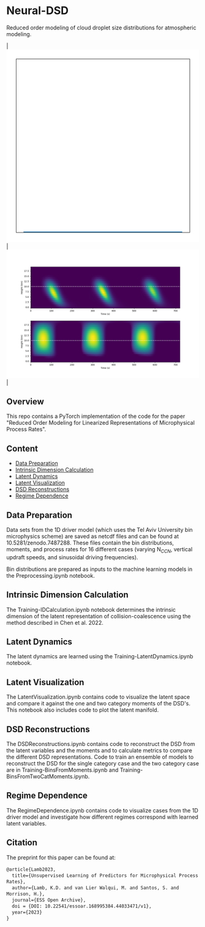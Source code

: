 # Neural-DSD
Reduced order modeling of cloud droplet size distributions for atmospheric modeling.

|![](https://github.com/kdlamb/neural-dsd/blob/main/Figures/1dCloudEvol_bindists.gif)|![](https://github.com/kdlamb/neural-dsd/blob/main/Figures/1dCloudEvol.gif)|

## Overview
This repo contains a PyTorch implementation of the code for the paper "Reduced Order Modeling for Linearized Representations of Microphysical Process Rates".


## Content
- [Data Preparation](#data-preparation)
- [Intrinsic Dimension Calculation](#id-calculation)
- [Latent Dynamics](#latent-dynamics)
- [Latent Visualization](#latent-visualization)
- [DSD Reconstructions](#dsd-reconstruction)
- [Regime Dependence](#regime-dependence)
  
## Data Preparation

Data sets from the 1D driver model (which uses the Tel Aviv University bin microphysics scheme) are saved as netcdf files and can be found at 10.5281/zenodo.7487288. These files contain the bin distributions, moments, and process rates for 16 different cases (varying N$_{CCN}$, vertical updraft speeds, and sinusoidal driving frequencies).

Bin distributions are prepared as inputs to the machine learning models in the Preprocessing.ipynb notebook.

## Intrinsic Dimension Calculation
The Training-IDCalculation.ipynb notebook determines the intrinsic dimension of the latent representation of collision-coalescence using the method described in Chen et al. 2022.

## Latent Dynamics
The latent dynamics are learned using the Training-LatentDynamics.ipynb notebook.

## Latent Visualization
The LatentVisualization.ipynb contains code to visualize the latent space and compare it against the one and two category moments of the DSD's. This notebook also includes code to plot the latent manifold. 

## DSD Reconstructions
The DSDReconstructions.ipynb contains code to reconstruct the DSD from the latent variables and the moments and to calculate metrics to compare the different DSD representations. Code to train an ensemble of models to reconstruct the DSD for the single category case and the two category case are in Training-BinsFromMoments.ipynb and Training-BinsFromTwoCatMoments.ipynb.

## Regime Dependence
The RegimeDependence.ipynb contains code to visualize cases from the 1D driver model and investigate how different regimes correspond with learned latent variables.

## Citation

The preprint for this paper can be found at:

```
@article{Lamb2023,
  title={Unsupervised Learning of Predictors for Microphysical Process Rates},
  author={Lamb, K.D. and van Lier Walqui, M. and Santos, S. and Morrison, H.},
  journal={ESS Open Archive},
  doi = {DOI: 10.22541/essoar.168995384.44033471/v1},
  year={2023}
}
```
